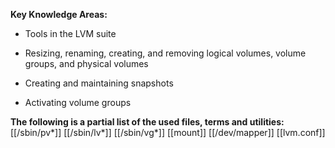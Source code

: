 **Key Knowledge Areas:**

- Tools in the LVM suite

- Resizing, renaming, creating, and removing logical volumes, volume groups, and physical volumes

- Creating and maintaining snapshots

- Activating volume groups

**The following is a partial list of the used files, terms and utilities:**
[[/sbin/pv*]]
[[/sbin/lv*]]
[[/sbin/vg*]]
[[mount]]
[[/dev/mapper]]
[[lvm.conf]]
